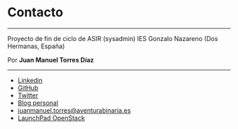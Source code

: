 Contacto
========
********

Proyecto de fin de ciclo de ASIR (sysadmin) IES Gonzalo Nazareno (Dos Hermanas, España)

Por **Juan Manuel Torres Díaz**

********
* [Linkedin](https://es.linkedin.com/in/jmtorresd)
* [GitHub](https://github.com/Tedezed)
* [Twitter](https://twitter.com/Zerrotajo)
* [Blog personal](http://www.aventurabinaria.es)
* <juanmanuel.torres@aventurabinaria.es>
* [LaunchPad OpenStack](https://launchpad.net/~juanmanuel-torres)
